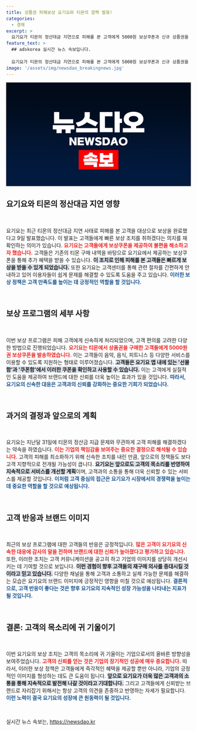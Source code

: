 ```yaml
---
title: 상품권 피해보상 요기요와 티몬의 깜짝 발표!
categories:
  - 경제
excerpt: >
  요기요가 티몬의 정산대금 지연으로 피해를 본 고객에게 5000원 보상쿠폰과 신규 상품권을 지급했습니다. 고객 불편을 최소화하며 신속한 대응으로 신뢰 회복에 나선 요기요의 행보에 관심이 집중되고 있습니다!
feature_text: >
  ## adskorea 실시간 뉴스 속보입니다.

  요기요가 티몬의 정산대금 지연으로 피해를 본 고객에게 5000원 보상쿠폰과 신규 상품권을 지급했습니다. 고객 불편을 최소화하며 신속한 대응으로 신뢰 회복에 나선 요기요의 행보에 관심이 집중되고 있습니다!
image: '/assets/img/newsdao_breakingnews.jpg'
---
```


<p><img src="/assets/img/newsdao_breakingnews.jpg" alt="adskorea 속보" /></p>

<h2 data-ke-size="size26">요기요와 티몬의 정산대금 지연 영향</h2>

<p data-ke-size="size16">&nbsp;</p>

<p>요기요는 최근 티몬의 정산대금 지연 사태로 피해를 본 고객을 대상으로 보상을 완료했다고 9일 발표했습니다. 이 발표는 고객들에게 빠른 보상 조치를 취하겠다는 의지를 재확인하는 의미가 있습니다. <b><span style="color: #ee2323;">요기요는 고객들에게 보상쿠폰을 제공하여 불편을 해소하고자 했습니다.</span></b> 고객들은 기존의 티몬 구매 내역을 바탕으로 요기요에서 제공하는 보상쿠폰을 통해 추가 혜택을 받을 수 있습니다. <b><span style="background-color: #21538527;">이 조치로 인해 피해를 본 고객들은 빠르게 보상을 받을 수 있게 되었습니다.</span></b> 또한 요기요는 고객센터를 통해 관련 절차를 간편하게 안내하고 있어 이용자들이 쉽게 문제를 해결할 수 있도록 도움을 주고 있습니다. <b><span style="color: #1a5490;">이러한 보상 정책은 고객 만족도를 높이는 데 긍정적인 역할을 할 것입니다.</span></b></p>

<p data-ke-size="size16">&nbsp;</p>

<h2 data-ke-size="size26">보상 프로그램의 세부 사항</h2>

<p data-ke-size="size16">&nbsp;</p>

<p>이번 보상 프로그램은 피해 고객에게 신속하게 처리되었으며, 고객 편의를 고려한 다양한 방법으로 진행되었습니다. <b><span style="color: #ee2323;">요기요는 티몬에서 상품권을 구매한 고객들에게 5000원권 보상쿠폰을 발송하였습니다.</span></b> 이는 고객들이 음악, 음식, 피트니스 등 다양한 서비스를 이용할 수 있도록 지원하는 형태로 이루어졌습니다. <b><span style="background-color: #21538527;">고객들은 요기요 앱 내에 있는 '선물함'과 '쿠폰함'에서 이러한 쿠폰을 확인하고 사용할 수 있습니다.</span></b> 이는 고객에게 실질적인 도움을 제공하여 브랜드에 대한 신뢰를 더욱 높이는 효과가 있을 것입니다. <b><span style="color: #1a5490;">따라서, 요기요의 신속한 대응은 고객과의 신뢰를 강화하는 중요한 기회가 되었습니다.</span></b></p>

<p data-ke-size="size16">&nbsp;</p>

<h2 data-ke-size="size26">과거의 결정과 앞으로의 계획</h2>

<p data-ke-size="size16">&nbsp;</p>

<p>요기요는 지난달 31일에 티몬의 정산금 지급 문제와 무관하게 고객 피해를 해결하겠다는 약속을 하였습니다. <b><span style="color: #ee2323;">이는 기업의 책임감을 보여주는 중요한 결정으로 해석될 수 있습니다.</span></b> 고객의 피해를 최소화하기 위해 신속한 조치를 내린 만큼, 앞으로의 정책들도 보다 고객 지향적으로 전개될 가능성이 큽니다. <b><span style="background-color: #21538527;">요기요는 앞으로도 고객의 목소리를 반영하여 지속적으로 서비스를 개선할 계획</span></b>이며, 고객과의 소통을 통해 더욱 신뢰할 수 있는 서비스를 제공할 것입니다. <b><span style="color: #1a5490;">이처럼 고객 중심의 접근은 요기요가 시장에서의 경쟁력을 높이는 데 중요한 역할을 할 것으로 예상됩니다.</span></b></p>

<p data-ke-size="size16">&nbsp;</p>

<h2 data-ke-size="size26">고객 반응과 브랜드 이미지</h2>

<p data-ke-size="size16">&nbsp;</p>

<p>최근의 보상 프로그램에 대한 고객들의 반응은 긍정적입니다. <b><span style="color: #ee2323;">많은 고객이 요기요의 신속한 대응에 감사의 말을 전하며 브랜드에 대한 신뢰가 높아졌다고 평가하고 있습니다.</span></b> 또한, 이러한 조치는 고객 커뮤니케이션을 공고히 하고 기업의 이미지를 상당히 개선시키는 데 기여할 것으로 보입니다. <b><span style="background-color: #21538527;">이런 경험이 향후 고객들의 재구매 의사를 증대시킬 것이라고 믿고 있습니다.</span></b> 다양한 채널을 통해 고객과 소통하고 실제 가능한 문제를 해결하는 모습은 요기요의 브랜드 이미지에 긍정적인 영향을 미칠 것으로 예상됩니다. <b><span style="color: #1a5490;">결론적으로, 고객 반응이 좋다는 것은 향후 요기요의 지속적인 성장 가능성을 나타내는 지표가 될 것입니다.</span></b></p>

<p data-ke-size="size16">&nbsp;</p>

<h2 data-ke-size="size26">결론: 고객의 목소리에 귀 기울이기</h2>

<p data-ke-size="size16">&nbsp;</p>

<p>이번 요기요의 보상 조치는 고객의 목소리에 귀 기울이는 기업으로서의 올바른 방향성을 보여주었습니다. <b><span style="color: #ee2323;">고객의 신뢰를 얻는 것은 기업의 장기적인 성공에 매우 중요합니다.</span></b> 따라서, 이러한 보상 정책은 고객들에게 즉각적인 혜택을 제공할 뿐만 아니라, 기업의 긍정적인 이미지를 형성하는 데도 큰 도움이 됩니다. <b><span style="background-color: #21538527;">앞으로 요기요가 더욱 많은 고객과의 소통을 통해 지속적으로 발전해 나갈 것이라고 기대합니다.</span></b> 그리고 고객들에게 신뢰받는 브랜드로 자리잡기 위해서는 항상 고객의 의견을 존중하고 반영하는 자세가 필요합니다. <b><span style="color: #1a5490;">이런 노력이 결국 요기요의 성장에 큰 원동력이 될 것입니다.</span></b></p>

<p data-ke-size="size16">&nbsp;</p>
실시간 뉴스 속보는, <a href="https://newsdao.kr" rel="dofollow">https://newsdao.kr</a>


